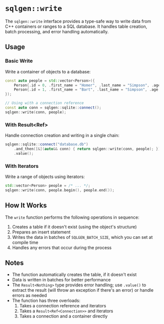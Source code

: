 # `sqlgen::write`

The `sqlgen::write` interface provides a type-safe way to write data from C++ containers or ranges to a SQL database. It handles table creation, batch processing, and error handling automatically.

## Usage

### Basic Write

Write a container of objects to a database:

```cpp
const auto people = std::vector<Person>({
    Person{.id = 0, .first_name = "Homer", .last_name = "Simpson", .age = 45},
    Person{.id = 1, .first_name = "Bart", .last_name = "Simpson", .age = 10}
});

// Using with a connection reference
const auto conn = sqlgen::sqlite::connect();
sqlgen::write(conn, people);
```

### With Result<Ref<Connection>>

Handle connection creation and writing in a single chain:

```cpp
sqlgen::sqlite::connect("database.db")
    .and_then([&](auto&& conn) { return sqlgen::write(conn, people); })
    .value();
```

### With Iterators

Write a range of objects using iterators:

```cpp
std::vector<Person> people = /* ... */;
sqlgen::write(conn, people.begin(), people.end());
```

## How It Works

The `write` function performs the following operations in sequence:

1. Creates a table if it doesn't exist (using the object's structure)
2. Prepares an insert statement
3. Writes the data in batches of `SQLGEN_BATCH_SIZE`, which you can set at compile time
4. Handles any errors that occur during the process

## Notes

- The function automatically creates the table, if it doesn't exist
- Data is written in batches for better performance
- The `Result<Nothing>` type provides error handling; use `.value()` to extract the result (will throw an exception if there's an error) or handle errors as needed
- The function has three overloads:
  1. Takes a connection reference and iterators
  2. Takes a `Result<Ref<Connection>>` and iterators
  3. Takes a connection and a container directly

